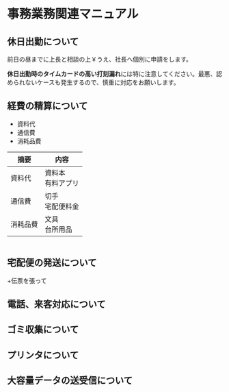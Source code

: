 # 事務業務関連マニュアル
## 休日出勤について
前日の昼までに上長と相談の上￥うえ、社長へ個別に申請をします。　　

**休日出勤時のタイムカードの高い打刻漏れ**には特に注意してください。最悪、認められないケースも発生するので、慎重に対応をお願いします。
## 経費の精算について
- 資料代
- 通信費
- 消耗品費

|摘要 |内容
|--|--
|資料代 |資料本<br>有料アプリ
|通信費 |切手<br>宅配便料金
|消耗品費 |文具<br>台所用品

![]()
## 宅配便の発送について
+伝票を張って
## 電話、来客対応について
## ゴミ収集について
## プリンタについて
## 大容量データの送受信について
